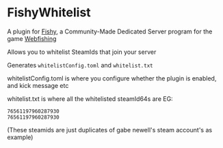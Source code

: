 # FishyWhitelist
A plugin for [Fishy](https://github.com/ncrypted-dev/Fishy), a Community-Made Dedicated Server program for the game [Webfishing](https://store.steampowered.com/app/3146520/WEBFISHING/)

Allows you to whitelist SteamIds that join your server

Generates `whitelistConfig.toml` and `whitelist.txt`

whitelistConfig.toml is where you configure whether the plugin is enabled, and kick message etc

whitelist.txt is where all the whitelisted steamId64s are EG:

```
76561197960287930
76561197960287930
```
(These steamids are just duplicates of gabe newell's steam account's as example)
